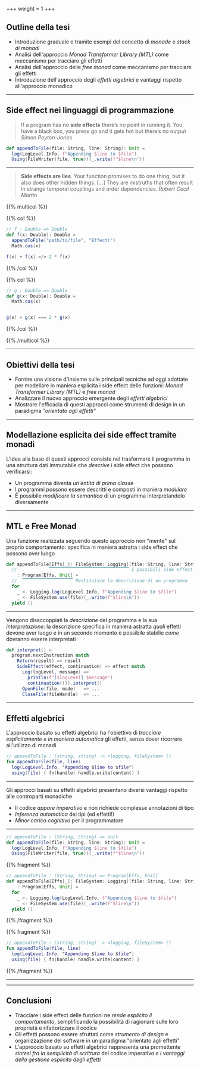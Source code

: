 +++
weight = 1
+++

## Outline della tesi

- Introduzione graduale e tramite esempi del concetto di _monade_ e _stack di monadi_
- Analisi dell'approccio _Monad Transformer Library (MTL)_ come meccanismo per tracciare gli effetti
- Analisi dell'approccio delle _free monad_ come meccanismo per tracciare gli effetti
- Introduzione dell'approccio degli _effetti algebrici_ e vantaggi rispetto all'approccio monadico

---

## Side effect nei linguaggi di programmazione

> If a program has no __side effects__ there’s no point in running it.
> You have a black box, you press go and it gets hot but there’s no output
> _Simon Peyton-Jones_

```scala
def appendToFile(file: String, line: String): Unit =
  log(LogLevel.Info, f"Appending $line to $file")
  Using(FileWriter(file, true))(_.write(f"$line\n"))
```

---

> __Side effects are lies__. Your function promises to do one thing, but it also does other hidden things.
> [...] They are mistruths that often result in strange temporal couplings and order dependencies.
> _Robert Cecil Martin_

{{% multicol %}}

{{% col %}}

```scala
// f : Double => Double
def f(x: Double): Double =
  appendToFile("path/to/file", "Effect!")
  Math.cos(x)

f(x) + f(x) =/= 2 * f(x)
```

{{% /col %}}

{{% col %}}

```scala
// g : Double => Double
def g(x: Double): Double =
  Math.cos(x)


g(x) + g(x) === 2 * g(x)
```

{{% /col %}}

{{% /multicol %}}

---

## Obiettivi della tesi

- Fornire una visione d'insieme sulle principali tecniche ad oggi adottate per modellare in maniera esplicita i side effect delle funzioni: _Monad Transformer Library (MTL)_ e _free monad_
- Analizzare il nuovo approccio emergente degli _effetti algebrici_
- Mostrare l'efficacia di questi approcci come strumenti di design in un paradigma _"orientato agli effetti"_

---

## Modellazione esplicita dei side effect tramite monadi

L'idea alla base di questi approcci consiste nel trasformare il programma in una struttura dati immutabile che _descrive_ i side effect che possono verificarsi:

- Un programma diventa _un'entità di prima classe_
- I programmi possono essere descritti e composti in maniera _modulare_
- È possibile _modificare la semantica_ di un programma interpretandolo diversamente

---

## MTL e Free Monad

Una funzione realizzata seguendo questo approccio non "mente" sul proprio comportamento: specifica in maniera astratta i side effect che possono aver luogo

```scala
def appendToFile[Effs[_]: FileSystem: Logging](file: String, line: String)
  //            ▔▔▔▔▔▔▔▔▔▔▔▔▔▔▔▔▔▔▔▔▔▔▔▔▔▔▔▔▔▔ I possibili side effect
    : Program[Effs, Unit] =
  //  ▔▔▔▔▔▔▔▔▔▔▔▔▔▔▔▔▔▔▔ Restituisce la descrizione di un programma
  for
    _ <- Logging.log(LogLevel.Info, f"Appending $line to $file")
    _ <- FileSystem.use(file)(_.write(f"$line\n"))
  yield ()
```

---

Vengono disaccoppiati la _descrizione_ del programma e la sua _interpretazione_: la descrizione specifica in maniera astratta _quali_ effetti devono aver luogo e in un secondo momento è possibile stabilie _come_ dovranno essere interpretati

```scala
def interpret() = 
  program.nextInstruction match
    Return(result) => result
    SideEffect(effect, continuation) => effect match
      Log(logLevel, message) => 
        println(f"[$logLevel] $message")
        continuation(()).interpret()
      OpenFile(file, mode)   => ...
      CloseFile(fileHandle)  => ...
```

---

## Effetti algebrici

L'approccio basato su effetti algebrici ha l'obiettivo di _tracciare esplicitamente e in maniera automatica_ gli effetti, senza dover ricorrere all'utilizzo di monadi

```kotlin
// appendToFile : (string, string) -> <logging, fileSystem> ()
fun appendToFile(file, line)
  log(LogLevel.Info, "Appending $line to $file")
  using(file) { fn(handle) handle.write(content) }
```

---


Gli approcci basati su effetti algebrici presentano diversi vantaggi rispetto alle controparti monadiche

- Il codice _appare imperativo_ e non richiede complesse annotazioni di tipo
- _Inferenza automatica_ dei tipi (ed effetti!)
- _Minor carico cognitivo_ per il programmatore

---

```scala
// appendToFile : (String, String) => Unit
def appendToFile(file: String, line: String): Unit =
  log(LogLevel.Info, f"Appending $line to $file")
  Using(FileWriter(file, true))(_.write(f"$line\n"))
```

{{% fragment %}}
```scala
// appendToFile : (String, String) => Program[Effs, Unit]
def appendToFile[Effs[_]: FileSystem: Logging](file: String, line: String)
    : Program[Effs, Unit] =                    
  for
    _ <- Logging.log(LogLevel.Info, f"Appending $line to $file")
    _ <- FileSystem.use(file)(_.write(f"$line\n"))
  yield ()
```
{{% /fragment %}}

{{% fragment %}}
```kotlin
// appendToFile : (string, string) -> <logging, fileSystem> ()
fun appendToFile(file, line)
  log(LogLevel.Info, "Appending $line to $file")
  using(file) { fn(handle) handle.write(content) }
```
{{% /fragment %}}

---

<!--
---

## Killer feature: concorrenza strutturata

Questo approccio di modellazione dei side effect permette di definire DSL per descrivere complessi meccanismi di concorrenza in maniera _concisa, dichiarativa e modulare_.

```scala
def computation() =
  val managed = Resource.managed(open(fileUrl))(close(_))
  managed.use { data =>
    breadthFirstSearch(data)
  }
```

---

{{< slide transition="none" >}}

## Killer feature: concorrenza strutturata

Questo approccio di modellazione dei side effect permette di descrivere complessi meccanismi di concorrenza in maniera _concisa, dichiarativa e modulare._

```scala
def computation() =
  ZIO.foreach(fileUrls) { fileUrl => 
  //  ▔▔▔▔▔▔▔ Per riapplicare la stessa logica a tutti gli URL 
    val managed = Resource.managed(open(fileUrl))(close(_))
    managed.use { data =>
      breadthFirstSearch(data)
    }
  }
```

---

{{< slide transition="none" >}}

## Killer feature: concorrenza strutturata

Questo approccio di modellazione dei side effect permette di descrivere complessi meccanismi di concorrenza in maniera _concisa, dichiarativa e modulare._

```scala
def computation() =
  ZIO.foreachPar(fileUrls) { fileUrl => 
  //  ▔▔▔▔▔▔▔▔▔▔ Per gestire tutti gli URL in parallelo
    val managed = Resource.managed(open(fileUrl))(close(_))
    managed.use { data =>
      breadthFirstSearch(data)
    }
  }
```

---

{{< slide transition="none" >}}

## Killer feature: concorrenza strutturata

Questo approccio di modellazione dei side effect permette di descrivere complessi meccanismi di concorrenza in maniera _concisa, dichiarativa e modulare._

```scala
val policy = Schedule.recurs(10) && Schedule.exponential(100.millis)

def computation() =
  ZIO.foreachPar(fileUrls) { fileUrl => 
    val managed = Resource.managed(open(fileUrl))(close(_))
    val robust = managed.retry(policy)
    //           ▔▔▔▔▔▔▔▔▔▔▔▔▔▔▔▔▔▔▔▔▔ Retry nell'acquisizione della risorsa
    robust.use { data =>
      breadthFirstSearch(data)
    }
  }
```

---

{{< slide transition="none" >}}

## Killer feature: concorrenza strutturata

Questo approccio di modellazione dei side effect permette di descrivere complessi meccanismi di concorrenza in maniera _concisa, dichiarativa e modulare._

```scala
val policy = Schedule.recurs(10) && Schedule.exponential(100.millis)

def computation() =
  ZIO.foreachPar(fileUrls) { fileUrl => 
    val managed = Resource.managed(open(fileUrl))(close(_))
    val robust = managed.retry(policy).timeout(30.seconds)
    //                                 ▔▔▔▔▔▔▔▔▔▔▔▔▔▔▔▔▔▔▔ Limite al tempo massimo
    robust.use { data =>
      breadthFirstSearch(data)
    }
  }
```

---

{{< slide transition="none" >}}

## Killer feature: concorrenza strutturata

Questo approccio di modellazione dei side effect permette di descrivere complessi meccanismi di concorrenza in maniera _concisa, dichiarativa e modulare._

```scala
val policy = Schedule.recurs(10) && Schedule.exponential(100.millis)

def computation() =
  ZIO.foreachPar(fileUrls) { fileUrl => 
    val managed = Resource.managed(open(fileUrl))(close(_))
    val robust = managed.retry(policy).timeout(30.seconds)
    robust.use { data =>
      breadthFirstSearch(data).race(depthFirstSearch(data))
      //                       ▔▔▔▔ Concorrenza fra due azioni
    }
  }
```

---

{{< slide transition="none" >}}

## Killer feature: concorrenza strutturata

Questo approccio di modellazione dei side effect permette di descrivere complessi meccanismi di concorrenza in maniera _concisa, dichiarativa e modulare._

```scala
val policy = Schedule.recurs(10) && Schedule.exponential(100.millis)

def computation() =
  ZIO.foreachPar(fileUrls) { fileUrl => 
    val managed = Resource.managed(open(fileUrl))(close(_))
    val robust = managed.retry(policy).timeout(30.seconds)
    robust.use { data =>
      breadthFirstSearch(data).race(depthFirstSearch(data))
    }
  }.timeout(5.minutes)
  //▔▔▔▔▔▔▔▔▔▔▔▔▔▔▔▔▔▔ Timeout all'intero processo
```
-->

---

## Conclusioni

- Tracciare i side effect delle funzioni ne _rende esplicito il comportamento_, semplificando la possibilità di ragionare sulle loro proprietà e rifattorizzare il codice
- Gli effetti possono essere sfruttati come _strumento di design_ e organizzazione del software in un paradigma "orientato agli effetti"
- L'approccio basato su effetti algebrici rappresenta una promettente _sintesi fra la semplicità di scrittura_ del codice imperativo _e i vantaggi della gestione esplicita degli effetti_
